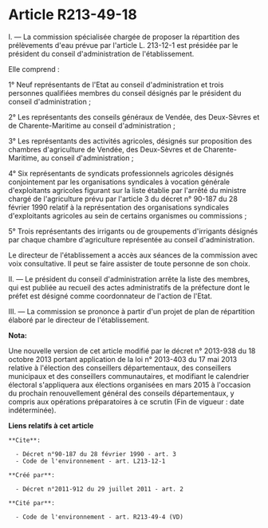 # Article R213-49-18

I. ― La commission spécialisée chargée de proposer la répartition des prélèvements d'eau prévue par l'article L. 213-12-1 est
présidée par le président du conseil d'administration de l'établissement. 

Elle comprend : 

1° Neuf représentants de l'Etat au conseil d'administration et trois personnes qualifiées membres du conseil désignés par le
président du conseil d'administration ; 

2° Les représentants des conseils généraux de Vendée, des Deux-Sèvres et de Charente-Maritime au conseil d'administration ; 

3° Les représentants des activités agricoles, désignés sur proposition des chambres d'agriculture de Vendée, des Deux-Sèvres
et de Charente-Maritime, au conseil d'administration ; 

4° Six représentants de syndicats professionnels agricoles désignés conjointement par les organisations syndicales à vocation
générale d'exploitants agricoles figurant sur la liste établie par l'arrêté du ministre chargé de l'agriculture prévu par
l'article 3 du décret n° 90-187 du 28 février 1990 relatif à la représentation des organisations syndicales d'exploitants
agricoles au sein de certains organismes ou commissions ; 

5° Trois représentants des irrigants ou de groupements d'irrigants désignés par chaque chambre d'agriculture représentée au
conseil d'administration. 

Le directeur de l'établissement a accès aux séances de la commission avec voix consultative. Il peut se faire assister de
toute personne de son choix. 

II. ― Le président du conseil d'administration arrête la liste des membres, qui est publiée au recueil des actes
administratifs de la préfecture dont le préfet est désigné comme coordonnateur de l'action de l'Etat. 

III. ― La commission se prononce à partir d'un projet de plan de répartition élaboré par le directeur de l'établissement.

**Nota:**

Une nouvelle version de cet article modifié par le décret n° 2013-938 du 18 octobre 2013 portant application de la loi n°
2013-403 du 17 mai 2013 relative à l'élection des conseillers départementaux, des conseillers municipaux et des conseillers
communautaires, et modifiant le calendrier électoral s'appliquera aux élections organisées en mars 2015 à l'occasion du
prochain renouvellement général des conseils départementaux, y compris aux opérations préparatoires à ce scrutin (Fin de
vigueur : date indéterminée).

**Liens relatifs à cet article**

	**Cite**:

	  - Décret n°90-187 du 28 février 1990 - art. 3
	  - Code de l'environnement - art. L213-12-1

	**Créé par**:

	  - Décret n°2011-912 du 29 juillet 2011 - art. 2

	**Cité par**:

	  - Code de l'environnement - art. R213-49-4 (VD)
